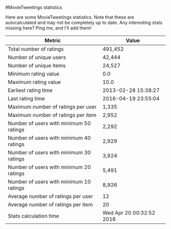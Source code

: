 #MovieTweetings statistics

Here are some MovieTweetings statistics. Note that these are autocalculated and may not be completely up to date. Any interesting stats missing here? Ping me, and I'll add them!

Metric | Value
--- | ---
Total number of ratings                 | 491,452
Number of unique users                  | 42,444
Number of unique items                  | 24,527
Minimum rating value                    | 0.0
Maximum rating value                    | 10.0
Earliest rating time                    | 2013-02-28 15:38:27
Last rating time                        | 2016-04-19 23:55:04
Maximum number of ratings per user      | 1,335
Maximum number of ratings per item      | 2,952
Number of users with minimum 50 ratings | 2,292
Number of users with minimum 40 ratings | 2,929
Number of users with minimum 30 ratings | 3,924
Number of users with minimum 20 ratings | 5,491
Number of users with minimum 10 ratings | 8,926
Average number of ratings per user      | 12
Average number of ratings per item      | 20
Stats calculation time                  | Wed Apr 20 00:32:52 2016

